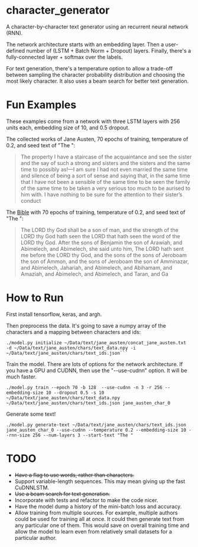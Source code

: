 # character_generator

A character-by-character text generator using an recurrent neural network (RNN).

The network architecture starts with an embedding layer. Then a user-defined number of (LSTM + Batch Norm + Dropout) layers. Finally, there's a fully-connected layer + softmax over the labels.

For text generation, there's a temperature option to allow a trade-off between sampling the character probability distribution and choosing the most likely character. It also uses a beam search for better text generation.

# Fun Examples

These examples come from a network with three LSTM layers with 256 units each, embedding size of 10, and 0.5 dropout. 

The collected works of Jane Austen, 70 epochs of training, temperature of 0.2, and seed text of "The ":
>The property I have a staircase of the acquaintance and see the sister and the say of such a strong and sisters and the sisters and the same time to possibly as!—I am sure I had not even married the same time and silence of being a sort of sense and saying that, in the same time that I have not been a sensible of the same time to be seen the family of the same time to be taken a very serious too much to be aurised to him with. I have nothing to be sure for the attention to their sister’s conduct


The [Bible](http://www.bibleprotector.com/TEXT-PCE-127-TAB.txt) with 70 epochs of training, temperature of 0.2, and seed text of "The ":
>The LORD thy God shall be a son of man, and the strength of the LORD thy God hath seen the LORD that hath seen the word of the LORD thy God.
>After the sons of Benjamin the son of Arawiah, and Abimelech, and Abimelech, she said unto him, The LORD hath sent me before the LORD thy God, and the sons of the sons of Jeroboam the son of Ammon, and the sons of Jeroboam the son of Amminazar, and Abimelech, Jahariah, and Abimelech, and Abihamam, and Amaziah, and Abimelech, and Abimelech, and Taran, and Ga

# How to Run

First install tensorflow, keras, and argh.

Then preprocess the data. It's going to save a numpy array of the characters and a mapping between characters and ids:
```
./model.py initialize ~/Data/text/jane_austen/concat_jane_austen.txt  -d ~/Data/text/jane_austen/chars/text_data.npy -i ~/Data/text/jane_austen/chars/text_ids.json```
```

Train the model. There are lots of options for the network architecture. If you have a GPU and CUDNN, then use the "--use-cudnn" option. It will be much faster.
```
./model.py train --epoch 70 -b 128  --use-cudnn -n 3 -r 256 --embedding-size 10 --dropout 0.5 -s 10 ~/Data/text/jane_austen/chars/text_data.npy ~/Data/text/jane_austen/chars/text_ids.json jane_austen_char_0
```

Generate some text!
```
./model.py generate-text ~/Data/text/jane_austen/chars/text_ids.json jane_austen_char_0 --use-cudnn --temperature 0.2 --embedding-size 10 --rnn-size 256 --num-layers 3 --start-text "The "
```

# TODO

* ~~Have a flag to use words, rather than characters.~~
* Support variable-length sequences. This may mean giving up the fast CuDNNLSTM.
* ~~Use a beam search for text generation.~~
* Incorporate with tests and refactor to make the code nicer.
* Have the model dump a history of the mini-batch loss and accuracy.
* Allow training from multiple sources. For example, multiple authors could be used for training all at once. It could then generate text from any particular one of them. This would save on overall training time and allow the model to learn even from relatively small datasets for a particular author.
